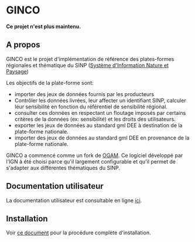 # GINCO

**Ce projet n'est plus maintenu.**

## A propos
GINCO est le projet d'implémentation de référence des plates-formes régionales et
thématique du SINP ([Système d'Information Nature et Paysage](http://www.naturefrance.fr/sinp/presentation-du-sinp))

Les objectifs de la plate-forme sont:
* importer des jeux de données fournis par les producteurs
* Contrôler les données livrées, leur affecter un identifiant SINP, calculer leur
sensibilité en fonction du référentiel de sensibilité régional.
* consulter ces données en respectant un floutage imposés par certains critères
de la données (ex: sensibilité) et les droits des utilisateurs.
* exporter les jeux de données au standard gml DEE à destination de la plate-forme
nationale.
* importer des jeux de données au standard gml DEE en provenance de la plate-forme
nationale.

GINCO a commencé comme un fork de [OGAM](https://github.com/IGNF/ogam). Ce logiciel développé par l'IGN à été choisi
parce qu'il largement configurable et qu'il permet de s'adapter aux différentes
thématiques du SINP.

## Documentation utilisateur
La documentation utilisateur est consultable en ligne [ici](https://ginco.naturefrance.fr/doc).

## Installation
Voir [ce document](/INSTALL.md/) pour la procédure complète d'installation.
